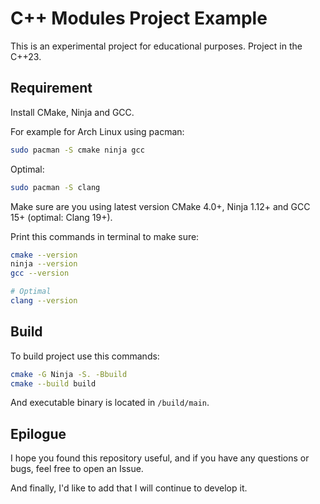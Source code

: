 # C++ Modules Project Example
This is an experimental project for educational purposes.
Project in the C++23.

## Requirement
Install CMake, Ninja and GCC.

For example for Arch Linux using pacman:
```bash
sudo pacman -S cmake ninja gcc
```
Optimal:
```bash
sudo pacman -S clang
```

Make sure are you using latest version CMake 4.0+, Ninja 1.12+ and GCC 15+ (optimal: Clang 19+).

Print this commands in terminal to make sure:
```bash
cmake --version
ninja --version
gcc --version

# Optimal
clang --version
```

## Build
To build project use this commands:
```bash
cmake -G Ninja -S. -Bbuild
cmake --build build
```

And executable binary is located in `/build/main`.
## Epilogue
I hope you found this repository useful, and if you have any questions or bugs, feel free to open an Issue.

And finally, I'd like to add that I will continue to develop it.
